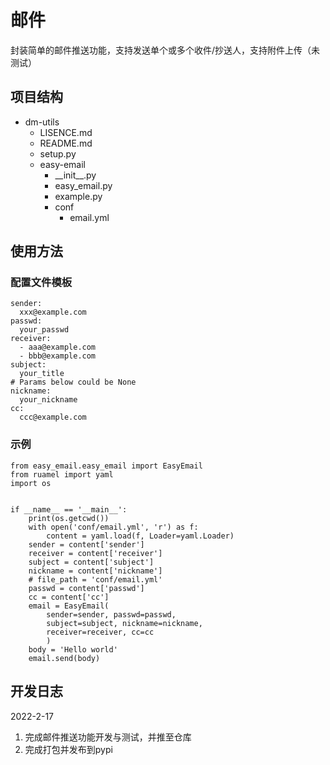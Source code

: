 # **邮件**
封装简单的邮件推送功能，支持发送单个或多个收件/抄送人，支持附件上传（未测试）

## **项目结构**
- dm-utils
  - LISENCE.md
  - README.md
  - setup.py
  - easy-email
    - \_\_init\_\_.py
    - easy_email.py
    - example.py
    - conf
      - email.yml

## **使用方法**


  ### **配置文件模板**
    
    sender:
      xxx@example.com
    passwd: 
      your_passwd
    receiver:
      - aaa@example.com
      - bbb@example.com
    subject:
      your_title
    # Params below could be None
    nickname:
      your_nickname
    cc:
      ccc@example.com


  ### **示例**

    from easy_email.easy_email import EasyEmail
    from ruamel import yaml
    import os


    if __name__ == '__main__':
        print(os.getcwd())
        with open('conf/email.yml', 'r') as f:
            content = yaml.load(f, Loader=yaml.Loader)
        sender = content['sender']
        receiver = content['receiver']
        subject = content['subject']
        nickname = content['nickname']
        # file_path = 'conf/email.yml'
        passwd = content['passwd']
        cc = content['cc']
        email = EasyEmail(
            sender=sender, passwd=passwd,
            subject=subject, nickname=nickname, 
            receiver=receiver, cc=cc
            )
        body = 'Hello world'
        email.send(body)

## **开发日志**
2022-2-17
1. 完成邮件推送功能开发与测试，并推至仓库
2. 完成打包并发布到pypi
   
